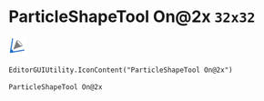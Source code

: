 # ParticleShapeTool On@2x `32x32`
<img src="/img/ParticleShapeTool%20On@2x.png" width=32 height=32>

``` CSharp
EditorGUIUtility.IconContent("ParticleShapeTool On@2x")
```
```
ParticleShapeTool On@2x
```
